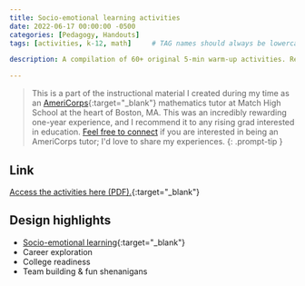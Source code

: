```yaml
---
title: Socio-emotional learning activities
date: 2022-06-17 00:00:00 -0500
categories: [Pedagogy, Handouts]
tags: [activities, k-12, math]     # TAG names should always be lowercase

description: A compilation of 60+ original 5-min warm-up activities. Recommended for grade 9-10 small group instruction but can be adapted for any audience.

---
```


> This is a part of the instructional material I created during my time as an [AmeriCorps](https://americorps.gov/){:target="_blank"} mathematics tutor at Match High School at the heart of Boston, MA. This was an incredibly rewarding one-year experience, and I recommend it to any rising grad interested in education. [Feel free to connect](mailto:xinhuixu02@gmail.com) if you are interested in being an AmeriCorps tutor; I'd love to share my experiences.
{: .prompt-tip }

## Link

[Access the activities here (PDF).](../../assets/lib/SEL-compilation-Xinhui.pdf){:target="_blank"}

## Design highlights

- [Socio-emotional learning](https://safesupportivelearning.ed.gov/hot-topics/social-emotional-learning){:target="_blank"}
- Career exploration
- College readiness
- Team building & fun shenanigans

